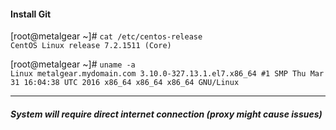 #### Install Git

[root@metalgear ~]# `cat /etc/centos-release` <br>
`CentOS Linux release 7.2.1511 (Core)`

[root@metalgear ~]# `uname -a` <br>
`Linux metalgear.mydomain.com 3.10.0-327.13.1.el7.x86_64 #1 SMP Thu Mar 31 16:04:38 UTC 2016 x86_64 x86_64 x86_64 GNU/Linux`

---

##### System will require direct internet connection (proxy might cause issues)

